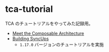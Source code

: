 # tca-tutorial

TCA のチュートリアルをやってみた記録用。

- [Meet the Composable Architecture](https://pointfreeco.github.io/swift-composable-architecture/main/tutorials/meetcomposablearchitecture/)
- [Building SyncUps](https://pointfreeco.github.io/swift-composable-architecture/1.17.0/tutorials/buildingsyncups/)
    - `1.17.0` バージョンのチュートリアルを実施
